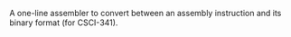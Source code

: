 A one-line assembler to convert between an assembly instruction and its binary format (for CSCI-341).